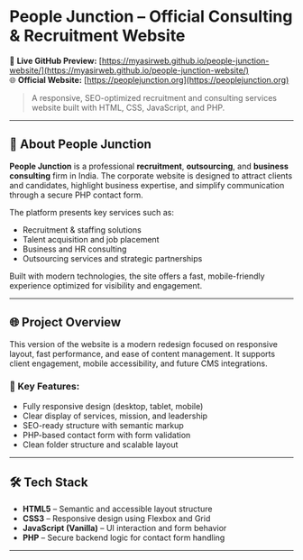 # People Junction – Official Consulting & Recruitment Website

🔗 **Live GitHub Preview:** [https://myasirweb.github.io/people-junction-website/](https://myasirweb.github.io/people-junction-website/)  
🌐 **Official Website:** [https://peoplejunction.org](https://peoplejunction.org)

> A responsive, SEO-optimized recruitment and consulting services website built with HTML, CSS, JavaScript, and PHP.

---

## 🧾 About People Junction

**People Junction** is a professional **recruitment**, **outsourcing**, and **business consulting** firm in India. The corporate website is designed to attract clients and candidates, highlight business expertise, and simplify communication through a secure PHP contact form.

The platform presents key services such as:

- Recruitment & staffing solutions
- Talent acquisition and job placement
- Business and HR consulting
- Outsourcing services and strategic partnerships

Built with modern technologies, the site offers a fast, mobile-friendly experience optimized for visibility and engagement.

---

## 🌐 Project Overview

This version of the website is a modern redesign focused on responsive layout, fast performance, and ease of content management. It supports client engagement, mobile accessibility, and future CMS integrations.

### 🔑 Key Features:
- Fully responsive design (desktop, tablet, mobile)
- Clear display of services, mission, and leadership
- SEO-ready structure with semantic markup
- PHP-based contact form with form validation
- Clean folder structure and scalable layout

---

## 🛠️ Tech Stack

- **HTML5** – Semantic and accessible layout structure
- **CSS3** – Responsive design using Flexbox and Grid
- **JavaScript (Vanilla)** – UI interaction and form behavior
- **PHP** – Secure backend logic for contact form handling

---

